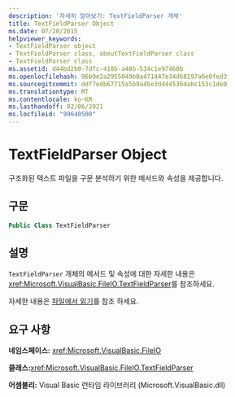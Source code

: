 ```yaml
---
description: '자세히 알아보기: TextFieldParser 개체'
title: TextFieldParser Object
ms.date: 07/20/2015
helpviewer_keywords:
- TextFieldParser object
- TextFieldParser class, aboutTextFieldParser class
- TextFieldParser class
ms.assetid: d44bd2b0-7dfc-410b-a48b-534c1e97460b
ms.openlocfilehash: 96b9e2a2955049b0a471447e34d68197a6e0fed3
ms.sourcegitcommit: ddf7edb67715a5b9a45e3dd44536dabc153c1de0
ms.translationtype: MT
ms.contentlocale: ko-KR
ms.lasthandoff: 02/06/2021
ms.locfileid: "99640500"
---
```

# <a name="textfieldparser-object"></a>TextFieldParser Object

구조화된 텍스트 파일을 구문 분석하기 위한 메서드와 속성을 제공합니다.  
  
## <a name="syntax"></a>구문  
  
```vb  
Public Class TextFieldParser  
```  
  
## <a name="remarks"></a>설명  

 `TextFieldParser` 개체의 메서드 및 속성에 대한 자세한 내용은 <xref:Microsoft.VisualBasic.FileIO.TextFieldParser>를 참조하세요.  
  
 자세한 내용은 [파일에서 읽기](../../developing-apps/programming/drives-directories-files/reading-from-files.md)를 참조 하세요.  
  
## <a name="requirements"></a>요구 사항  

 **네임스페이스:** <xref:Microsoft.VisualBasic.FileIO>  
  
 **클래스:**<xref:Microsoft.VisualBasic.FileIO.TextFieldParser>  
  
 **어셈블리:** Visual Basic 런타임 라이브러리 (Microsoft.VisualBasic.dll)
